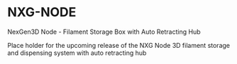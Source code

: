 # NXG-NODE
NexGen3D Node - Filament Storage Box with Auto Retracting Hub

Place holder for the upcoming release of the NXG Node 3D filament storage and dispensing system with auto retracting hub
